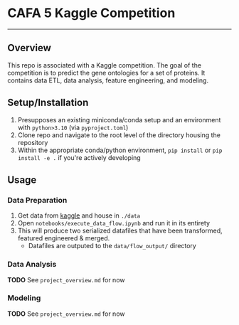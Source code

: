 # CAFA 5 Kaggle Competition
---

## Overview
This repo is associated with a Kaggle competition. The goal of the competition is to predict the gene ontologies for a set of proteins. 
It contains data ETL, data analysis, feature engineering, and modeling.


## Setup/Installation
1. Presupposes an existing miniconda/conda setup and an environment with `python>3.10` (via `pyproject.toml`)
2. Clone repo and navigate to the root level of the directory housing the repository
3. Within the appropriate conda/python environment, `pip install` or `pip install -e .` if you're actively developing


## Usage

### Data Preparation

1. Get data from [kaggle](https://www.kaggle.com/competitions/cafa-5-protein-function-prediction/data) and house in `./data`
2. Open `notebooks/execute_data_flow.ipynb` and run it in its entirety
3. This will produce two serialized datafiles that have been transformed, featured engineered & merged.
   * Datafiles are outputed to the `data/flow_output/` directory

### Data Analysis
**TODO** See `project_overview.md` for now

### Modeling
**TODO** See `project_overview.md` for now
